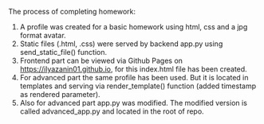 The process of completing homework:
1. A profile was created for a basic homework using html, css and a jpg format avatar.
2. Static files (.html, .css) were served by backend app.py using send_static_file() function. 
3. Frontend part can be viewed via Github Pages on https://ilyazanin01.github.io, for this index.html file has been created.
4. For advanced part the same profile has been used. But it is located in templates and serving via render_template() function (added timestamp as rendered parameter).
5. Also for advanced part app.py was modified. The modified version is called advanced_app.py and located in the root of repo. 
